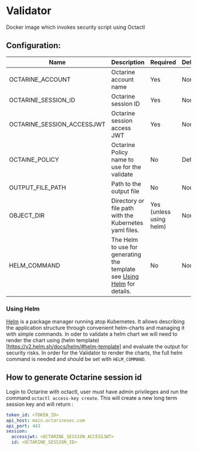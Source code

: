 # Validator

Docker image which invokes security script using Octactl


## Configuration:
| Name                       | Description                                                                            | Required                | Default |
| -------------------------- | -------------------------------------------------------------------------------------- | ----------------------- | ------- |
| OCTARINE_ACCOUNT           | Octarine account name                                                                  | Yes                     | None    |
| OCTARINE_SESSION_ID        | Octarine session ID                                                                    | Yes                     | None    |
| OCTARINE_SESSION_ACCESSJWT | Octarine session access JWT                                                            | Yes                     | None    |
| OCTAINE_POLICY             | Octarine Policy name to use for the validate                                           | No                      | Default |
| OUTPUT_FILE_PATH           | Path to the output file                                                                | No                      | None    |
| OBJECT_DIR                 | Directory or file path with the Kubernetes yaml files.                                 | Yes (unless using helm) | None    |
| HELM_COMMAND               | The Helm to use for generating the template see [Using Helm](#using-helm) for details. | No                      | None    |

### Using Helm 
[Helm](https://helm.sh/) is a package manager running atop Kubernetes. It allows describing the application structure through convenient helm-charts and managing it with simple commands.
In oder to validate a helm chart we will need to render the chart using (helm template)[https://v2.helm.sh/docs/helm/#helm-template] and evaluate the output for security risks.
In order for the Validator to render the charts, the full helm command is needed and should be set with `HELM_COMMAND`.


## How to generate Octarine session id

Login to Octarine with octactl, user must have admin privileges and run the command `octactl access-key create`.
This will create a new long term session key and will return :
```yaml
token_id: <TOKEN_ID>
api_host: main.octarinesec.com
api_port: 443
session:
  accessjwt: <OCTARINE_SESSION_ACCESSJWT>
  id: <OCTARINE_SESSION_ID>
```


